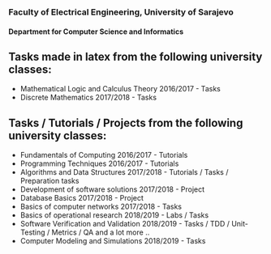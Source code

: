 ### Faculty of Electrical Engineering, University of Sarajevo
#### Department for Computer Science and Informatics
## Tasks made in latex from the following university classes:
- Mathematical Logic and Calculus Theory 2016/2017 - Tasks
- Discrete Mathematics 2017/2018 - Tasks
## Tasks / Tutorials / Projects from the following university classes:
- Fundamentals of Computing 2016/2017 - Tutorials
- Programming Techniques 2016/2017 - Tutorials
- Algorithms and Data Structures 2017/2018 - Tutorials / Tasks / Preparation tasks
- Development of software solutions 2017/2018 - Project
- Database Basics 2017/2018 - Project
- Basics of computer networks 2017/2018 - Tasks
- Basics of operational research 2018/2019 - Labs / Tasks
- Software Verification and Validation 2018/2019 - Tasks / TDD / Unit-Testing / Metrics / QA and a lot more ..
- Computer Modeling and Simulations 2018/2019 - Tasks
